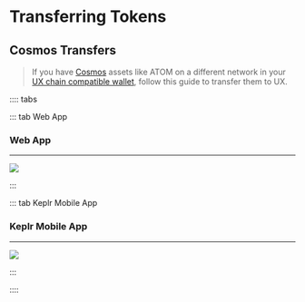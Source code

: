 # Transferring Tokens

## Cosmos Transfers

> If you have [Cosmos](/learn-the-basics/cosmos-basics/what-is-cosmos) assets like ATOM on a different network in your [UX chain compatible wallet](/users/getting-started/creating-wallet), follow this guide to transfer them to UX.

:::: tabs

::: tab Web App

### Web App

---

![](/bg/transfer-assets-on.gif)

:::

::: tab Keplr Mobile App

### Keplr Mobile App

---

![](/bg/mobile-transfer.giaaf)

:::

::::
